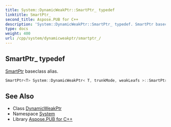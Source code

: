 ```yaml
---
title: System::DynamicWeakPtr::SmartPtr_ typedef
linktitle: SmartPtr_
second_title: Aspose.PUB for C++
description: 'System::DynamicWeakPtr::SmartPtr_ typedef. SmartPtr baseclass alias in C++.'
type: docs
weight: 400
url: /cpp/system/dynamicweakptr/smartptr_/
---
```

## SmartPtr_ typedef


[SmartPtr](../../smartptr/) baseclass alias.

```cpp
SmartPtr<T> System::DynamicWeakPtr< T, trunkMode, weakLeafs >::SmartPtr_
```

## See Also

* Class [DynamicWeakPtr](../)
* Namespace [System](../../)
* Library [Aspose.PUB for C++](../../../)
